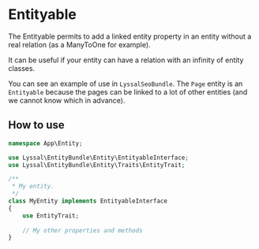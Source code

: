 # Entityable

The Entityable permits to add a linked entity property in an entity without a real relation (as a ManyToOne for example).

It can be useful if your entity can have a relation with an infinity of entity classes.

You can see an example of use in `LyssalSeoBundle`. The `Page` entity is an `Entityable` because the pages can be linked to a lot of other entities (and we cannot know which in advance).


## How to use


```php
namespace App\Entity;

use Lyssal\EntityBundle\Entity\EntityableInterface;
use Lyssal\EntityBundle\Entity\Traits\EntityTrait;

/**
 * My entity.
 */
class MyEntity implements EntityableInterface
{
    use EntityTrait;
    
    // My other properties and methods
}

```
